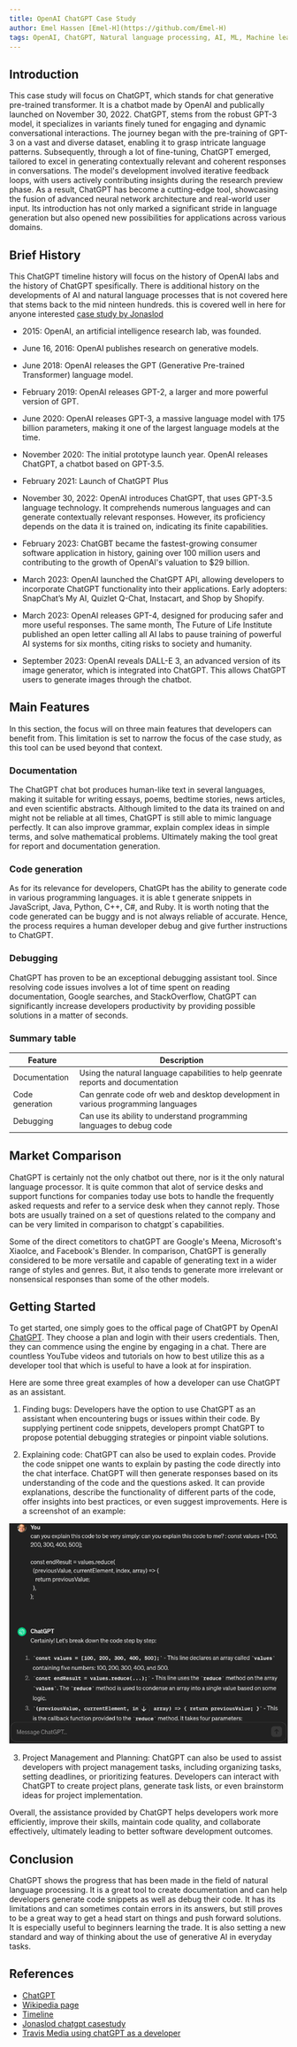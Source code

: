 ```yaml
---
title: OpenAI ChatGPT Case Study
author: Emel Hassen [Emel-H](https://github.com/Emel-H)
tags: OpenAI, ChatGPT, Natural language processing, AI, ML, Machine learning, Artificial inteligence, Chat bot, Text bot, NLP, GPT, Development platforms
---
```


## Introduction

This case study will focus on ChatGPT, which stands for chat generative pre-trained transformer. It is a chatbot made by OpenAI and publically launched on November 30, 2022. ChatGPT, stems from the robust GPT-3 model, it specializes in variants finely tuned for engaging and dynamic conversational interactions. The journey began with the pre-training of GPT-3 on a vast and diverse dataset, enabling it to grasp intricate language patterns. Subsequently, through a lot of fine-tuning, ChatGPT emerged, tailored to excel in generating contextually relevant and coherent responses in conversations. The model's development involved iterative feedback loops, with users actively contributing insights during the research preview phase. As a result, ChatGPT has become a cutting-edge tool, showcasing the fusion of advanced neural network architecture and real-world user input. Its introduction has not only marked a significant stride in language generation but also opened new possibilities for applications across various domains.

## Brief History

This ChatGPT timeline history will focus on the history of OpenAI labs and the history of ChatGPT spesifically. There is additional history on the developments of AI and natural language processes that is not covered here that stems back to the mid ninteen hundreds. this is covered well in here for anyone interested [case study by Jonaslod](https://github.com/NoroffFEU/development-platforms/blob/main/src/content/docs/openai/ChatGPT/chatGPT-case-study-jonaslod.md)

- 2015: OpenAI, an artificial intelligence research lab, was founded.

- June 16, 2016: OpenAI publishes research on generative models.

- June 2018: OpenAI releases the GPT (Generative Pre-trained Transformer) language model.

- February 2019: OpenAI releases GPT-2, a larger and more powerful version of GPT.

- June 2020: OpenAI releases GPT-3, a massive language model with 175 billion parameters, making it one of the largest language models at the time.

- November 2020: The initial prototype launch year. OpenAI releases ChatGPT, a chatbot based on GPT-3.5.

- February 2021: Launch of ChatGPT Plus

- November 30, 2022: OpenAI introduces ChatGPT, that uses GPT-3.5 language technology. It comprehends numerous languages and can generate contextually relevant responses. However, its proficiency depends on the data it is trained on, indicating its finite capabilities.

- February 2023: ChatGBT became the fastest-growing consumer software application in history, gaining over 100 million users and contributing to the growth of OpenAI's valuation to $29 billion.

- March 2023: OpenAI launched the ChatGPT API, allowing developers to incorporate ChatGPT functionality into their applications. Early adopters: SnapChat’s My AI, Quizlet Q-Chat, Instacart, and Shop by Shopify.

- March 2023: OpenAI releases GPT-4, designed for producing safer and more useful responses. The same month, The Future of Life Institute published an open letter calling all AI labs to pause training of powerful AI systems for six months, citing risks to society and humanity.

- September 2023: OpenAI reveals DALL-E 3, an advanced version of its image generator, which is integrated into ChatGPT. This allows ChatGPT users to generate images through the chatbot.

## Main Features

In this section, the focus will on three main features that developers can benefit from. This limitation is set to narrow the focus of the case study, as this tool can be used beyond that context.

### Documentation

The ChatGPT chat bot produces human-like text in several languages, making it suitable for writing essays, poems, bedtime stories, news articles, and even scientific abstracts. Although limited to the data its trained on and might not be reliable at all times, ChatGPT is still able to mimic language perfectly. It can also improve grammar, explain complex ideas in simple terms, and solve mathematical problems. Ultimately making the tool great for report and documentation generation.

### Code generation

As for its relevance for developers, ChatGPt has the ability to generate code in various programming languages. it is able t generate snippets in JavaScript, Java, Python, C++, C#, and Ruby. It is worth noting that the code generated can be buggy and is not always reliable of accurate. Hence, the process requires a human developer debug and give further instructions to ChatGPT.

### Debugging

ChatGPT has proven to be an exceptional debugging assistant tool. Since resolving code issues involves a lot of time spent on reading documentation, Google searches, and StackOverflow, ChatGPT can significantly increase developers productivity by providing possible solutions in a matter of seconds.

### Summary table

| Feature         | Description                                                                        |
| --------------- | ---------------------------------------------------------------------------------- |
| Documentation   | Using the natural language capabilities to help geenrate reports and documentation |
| Code generation | Can genrate code ofr web and desktop development in various programming languages  |
| Debugging       | Can use its ability to understand programming languages to debug code              |

## Market Comparison

ChatGPT is certainly not the only chatbot out there, nor is it the only natural language processor. It is quite common that alot of service desks and support functions for companies today use bots to handle the frequently asked requests and refer to a service desk when they cannot reply. Those bots are usually trained on a set of questions related to the company and can be very limited in comparison to chatgpt´s capabilities.

Some of the direct cometitors to chatGPT are Google's Meena, Microsoft's XiaoIce, and Facebook's Blender. In comparison, ChatGPT is generally considered to be more versatile and capable of generating text in a wider range of styles and genres. But, it also tends to generate more irrelevant or nonsensical responses than some of the other models.

## Getting Started

To get started, one simply goes to the offical page of ChatGPT by OpenAI [ChatGPT](https://chat.openai.com/). They choose a plan and login with their users credentials. Then, they can commence using the engine by engaging in a chat. There are countless YouTube videos and tutorials on how to best utilize this as a developer tool that which is useful to have a look at for inspiration.

Here are some three great examples of how a developer can use ChatGPT as an assistant.

1. Finding bugs: Developers have the option to use ChatGPT as an assistant when encountering bugs or issues within their code. By supplying pertinent code snippets, developers prompt ChatGPT to propose potential debugging strategies or pinpoint viable solutions.

2. Explaining code: ChatGPT can also be used to explain codes. Provide the code snippet one wants to explain by pasting the code directly into the chat interface. ChatGPT will then generate responses based on its understanding of the code and the questions asked. It can provide explanations, describe the functionality of different parts of the code, offer insights into best practices, or even suggest improvements. Here is a screenshot of an example:

<img src="../../../../assets/openai/example1.png"> 

3. Project Management and Planning: ChatGPT can also be used to assist developers with project management tasks, including organizing tasks, setting deadlines, or prioritizing features. Developers can interact with ChatGPT to create project plans, generate task lists, or even brainstorm ideas for project implementation.

Overall, the assistance provided by ChatGPT helps developers work more efficiently, improve their skills, maintain code quality, and collaborate effectively, ultimately leading to better software development outcomes.

## Conclusion

ChatGPT shows the progress that has been made in the field of natural language processing. It is a great tool to create documentation and can help developers generate code snippets as well as debug their code. It has its limitations and can sometimes contain errors in its answers, but still proves to be a great way to get a head start on things and push forward solutions. It is especially useful to beginners learning the trade. It is also setting a new standard and way of thinking about the use of generative AI in everyday tasks.

## References

- [ChatGPT](https://chat.openai.com)
- [Wikipedia page](https://en.wikipedia.org/wiki/ChatGPT)
- [Timeline](https://www.officetimeline.com/blog/artificial-intelligence-ai-and-chatgpt-history-and-timelines)
- [Jonaslod chatgpt casestudy](https://github.com/NoroffFEU/development-platforms/blob/main/src/content/docs/openai/ChatGPT/chatGPT-case-study-jonaslod.md)
- [Travis Media using chatGPT as a developer](https://www.youtube.com/watch?v=k59FJ3NzD7s&t=1130s&ab_channel=TravisMedia)
